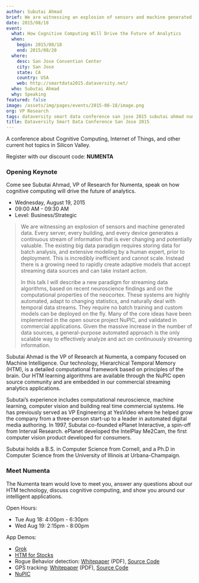 ```yaml
---
author: Subutai Ahmad
brief: We are witnessing an explosion of sensors and machine generated data. Every server, every building, and every device generates a continuous stream of information that is ever changing and potentially valuable
date: 2015/08/18
event:
  what: How Cognitive Computing Will Drive the Future of Analytics
  when:
    begin: 2015/08/18
    end: 2015/08/20
  where:
    desc: San Jose Convention Center
    city: San Jose
    state: CA
    country: USA
    web: http://smartdata2015.dataversity.net/
  who: Subutai Ahmad
  why: Speaking
featured: false
image: /assets/img/pages/events/2015-08-18/image.png
org: VP Research
tags: dataversity smart data conference san jose 2015 subutai ahmad numenta htm hierarchical temporal memory cognitive computing
title: Dataversity Smart Data Conference San Jose 2015
---
```


A conference about Cognitive Computing, Internet of Things, and other current
hot topics in Silicon Valley.

Register with our discount code: **NUMENTA**


### Opening Keynote

Come see Subutai Ahmad, VP of Research for Numenta, speak on how cognitive
computing will drive the future of analytics.

* Wednesday, August 19, 2015
* 09:00 AM - 09:30 AM
* Level: 	Business/Strategic

> We are witnessing an explosion of sensors and machine generated data. Every
> server, every building, and every device generates a continuous stream of
> information that is ever changing and potentially valuable. The existing big
> data paradigm requires storing data for batch analysis, and extensive modeling
> by a human expert, prior to deployment. This is incredibly inefficient and
> cannot scale. Instead there is a growing need to rapidly create adaptive
> models that accept streaming data sources and can take instant action.
>
> In this talk I will describe a new paradigm for streaming data algorithms,
> based on recent neuroscience findings and on the computational properties of
> the neocortex. These systems are highly automated, adapt to changing
> statistics, and naturally deal with temporal data streams. They require no
> batch training and custom models can be deployed on the fly. Many of the core
> ideas have been implemented in the open source project NuPIC, and validated in
> commercial applications. Given the massive increase in the number of data
> sources, a general-purpose automated approach is the only scalable way to
> effectively analyze and act on continuously streaming information.

Subutai Ahmad is the VP of Research at Numenta, a company focused on Machine
Intelligence. Our technology, Hierarchical Temporal Memory (HTM), is a detailed
computational framework based on principles of the brain. Our HTM learning
algorithms are available through the NuPIC open source community and are
embedded in our commercial streaming analytics applications.

Subutai’s experience includes computational neuroscience, machine learning,
computer vision and building real time commercial systems. He has previously
served as VP Engineering at YesVideo where he helped grow the company from a
three-person start-up to a leader in automated digital media authoring. In 1997,
Subutai co-founded ePlanet Interactive, a spin-off from Interval Research.
ePlanet developed the IntelPlay Me2Cam, the first computer vision product
developed for consumers.

Subutai holds a B.S. in Computer Science from Cornell, and a Ph.D in Computer
Science from the University of Illinois at Urbana-Champaign.


### Meet Numenta

The Numenta team would love to meet you, answer any questions about our HTM
technology, discuss cognitive computing, and show you around our intelligent
applications.

Open Hours:
* Tue Aug 18: 4:00pm - 6:30pm
* Wed Aug 19: 2:15pm - 8:00pm

App Demos:
* [Grok](http://grokstream.com)
* [HTM for Stocks](/htm-for-stocks/)
* Rogue Behavior detection:
  [Whitepaper](/assets/pdf/whitepapers/Rogue%20Behavior%20Detection%20White%20Paper.pdf) (PDF),
  [Source Code](https://github.com/numenta/nupic.rogue)
* GPS tracking:
  [Whitepaper](/assets/pdf/whitepapers/Geospatial%20Tracking%20White%20Paper.pdf) (PDF),
  [Source Code](https://github.com/numenta/nupic.geospatial)
* [NuPIC](http://numenta.org)
